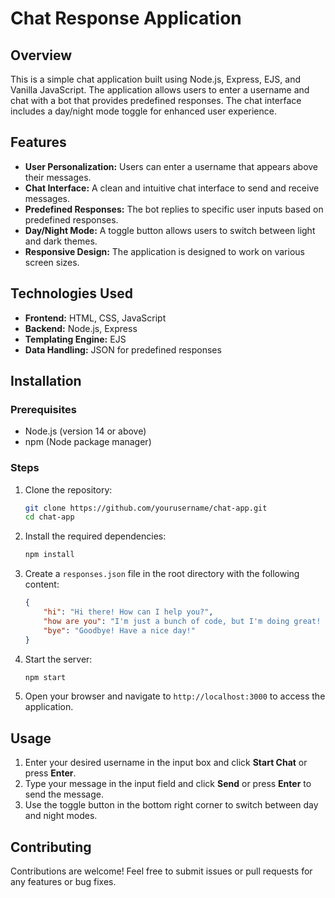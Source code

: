 # Chat Response Application

## Overview

This is a simple chat application built using Node.js, Express, EJS, and Vanilla JavaScript. The application allows users to enter a username and chat with a bot that provides predefined responses. The chat interface includes a day/night mode toggle for enhanced user experience.

## Features

- **User Personalization:** Users can enter a username that appears above their messages.
- **Chat Interface:** A clean and intuitive chat interface to send and receive messages.
- **Predefined Responses:** The bot replies to specific user inputs based on predefined responses.
- **Day/Night Mode:** A toggle button allows users to switch between light and dark themes.
- **Responsive Design:** The application is designed to work on various screen sizes.

## Technologies Used

- **Frontend:** HTML, CSS, JavaScript
- **Backend:** Node.js, Express
- **Templating Engine:** EJS
- **Data Handling:** JSON for predefined responses

## Installation

### Prerequisites

- Node.js (version 14 or above)
- npm (Node package manager)

### Steps

1. Clone the repository:

   ```bash
   git clone https://github.com/yourusername/chat-app.git
   cd chat-app
   ```

2. Install the required dependencies:

   ```bash
   npm install
   ```

3. Create a `responses.json` file in the root directory with the following content:

   ```json
   {
       "hi": "Hi there! How can I help you?",
       "how are you": "I'm just a bunch of code, but I'm doing great! How about you?",
       "bye": "Goodbye! Have a nice day!"
   }
   ```

4. Start the server:

   ```bash
   npm start
   ```

5. Open your browser and navigate to `http://localhost:3000` to access the application.

## Usage

1. Enter your desired username in the input box and click **Start Chat** or press **Enter**.
2. Type your message in the input field and click **Send** or press **Enter** to send the message.
3. Use the toggle button in the bottom right corner to switch between day and night modes.


## Contributing

Contributions are welcome! Feel free to submit issues or pull requests for any features or bug fixes.

